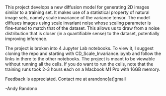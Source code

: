 This project develops a new diffusion model for generating 2D images similar to a training set. It makes use of a statistical property of natural image sets, namely scale invariance of the variance tensor. The model diffuses images using scale invariant noise whose scaling parameter is fine-tuned to match that of the dataset. This allows us to draw from a noise distribution that is closer (in a quantifiable sense) to the dataset, potentially improving inference.

The project is broken into 4 Jupyter Lab notebooks. To view it, I suggest cloning the repo and starting with CD_Scale_Invariance.ipynb and follow the links in there to the other notebooks. The project is meant to be viewable without running all the cells. If you do want to run the cells, note that the training runs took 2-3 hours each on a Macbook M1 Pro with 16GB memory. 

Feedback is appreciated. Contact me at arandono[at]gmail

-Andy Randono
